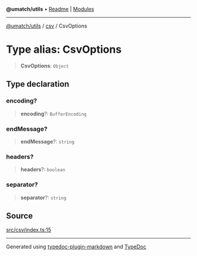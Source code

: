 **@umatch/utils** • [Readme](../../index.md) \| [Modules](../../modules.md)

***

[@umatch/utils](../../modules.md) / [csv](../index.md) / CsvOptions

# Type alias: CsvOptions

> **CsvOptions**: `Object`

## Type declaration

### encoding?

> **encoding**?: `BufferEncoding`

### endMessage?

> **endMessage**?: `string`

### headers?

> **headers**?: `boolean`

### separator?

> **separator**?: `string`

## Source

[src/csv/index.ts:15](https://github.com/umatch-oficial/utils/blob/c1935bc/src/csv/index.ts#L15)

***

Generated using [typedoc-plugin-markdown](https://www.npmjs.com/package/typedoc-plugin-markdown) and [TypeDoc](https://typedoc.org/)
